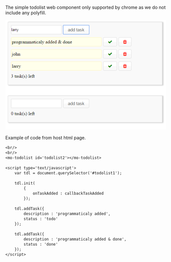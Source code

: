 
The  simple todolist web component only supported by chrome as we do not include any polyfill. 

![web component](./wc.png)

Example of code from host html page.

 <mo-todolist id='todolist1'></mo-todolist>

    <br/>
    <br/>
    <mo-todolist id='todolist2'></mo-todolist>
    
    <script type='text/javascript'>
    	var tdl = document.querySelector('#todolist1');
    	
        tdl.init(
    		{
    			onTaskAdded : callbackTaskAdded
    		});

        tdl.addTask({
            description : 'programmaticaly added',
            status : 'todo'
        });

        tdl.addTask({
            description : 'programmaticaly added & done',
            status : 'done'
        });
    </script>
